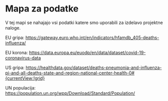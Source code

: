 # Mapa za podatke
V tej mapi se nahajajo vsi podatki katere smo uporabili za izdelavo projektne naloge.

EU gripa: 
https://gateway.euro.who.int/en/indicators/hfamdb_405-deaths-influenza/

EU korona:
https://data.europa.eu/euodp/en/data/dataset/covid-19-coronavirus-data

US gripa:
https://healthdata.gov/dataset/deaths-pneumonia-and-influenza-pi-and-all-deaths-state-and-region-national-center-health-0#{currentView:!grid}

UN populacija:
https://population.un.org/wpp/Download/Standard/Population/
